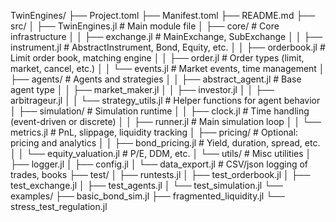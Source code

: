 TwinEngines/
├── Project.toml
├── Manifest.toml
├── README.md
├── src/
│   ├── TwinEngines.jl                 # Main module file
│   ├── core/                        # Core infrastructure
│   │   ├── exchange.jl             # MainExchange, SubExchange
│   │   ├── instrument.jl           # AbstractInstrument, Bond, Equity, etc.
│   │   ├── orderbook.jl            # Limit order book, matching engine
│   │   ├── order.jl                # Order types (limit, market, cancel, etc.)
│   │   └── events.jl               # Market events, time management
│   ├── agents/                     # Agents and strategies
│   │   ├── abstract_agent.jl       # Base agent type
│   │   ├── market_maker.jl
│   │   ├── investor.jl
│   │   ├── arbitrageur.jl
│   │   └── strategy_utils.jl       # Helper functions for agent behavior
│   ├── simulation/                 # Simulation runtime
│   │   ├── clock.jl                # Time handling (event-driven or discrete)
│   │   ├── runner.jl               # Main simulation loop
│   │   └── metrics.jl              # PnL, slippage, liquidity tracking
│   ├── pricing/                    # Optional: pricing and analytics
│   │   ├── bond_pricing.jl         # Yield, duration, spread, etc.
│   │   └── equity_valuation.jl     # P/E, DDM, etc.
│   └── utils/                      # Misc utilities
│       ├── logger.jl
│       ├── config.jl
│       └── data_export.jl          # CSV/json logging of trades, books
├── test/
│   ├── runtests.jl
│   ├── test_orderbook.jl
│   ├── test_exchange.jl
│   ├── test_agents.jl
│   └── test_simulation.jl
└── examples/
    ├── basic_bond_sim.jl
    ├── fragmented_liquidity.jl
    └── stress_test_regulation.jl
